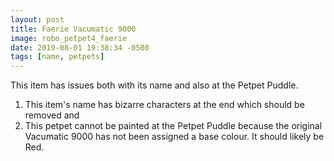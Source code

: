 ```yaml
---
layout: post
title: Faerie Vacumatic 9000
image: robo_petpet4_faerie
date: 2019-08-01 19:38:34 -0500
tags: [name, petpets]
---
```


This item has issues both with its name and also at the Petpet Puddle.

1. This item's name has bizarre characters at the end which should be removed and
2. This petpet cannot be painted at the Petpet Puddle because the original Vacumatic 9000 has not been assigned a base colour. It should likely be Red.
